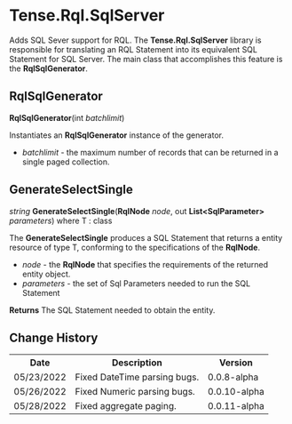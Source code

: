 # Tense.Rql.SqlServer #
Adds SQL Sever support for RQL. The **Tense.Rql.SqlServer** library is responsible for translating an RQL Statement into its equivalent SQL Statement for SQL Server. The main class that accomplishes this feature is the **RqlSqlGenerator**.

## RqlSqlGenerator ##
**RqlSqlGenerator**(int *batchlimit*)

Instantiates an **RqlSqlGenerator** instance of the generator. 

- *batchlimit* - the maximum number of records that can be returned in a single paged collection.

## GenerateSelectSingle ##
*string* **GenerateSelectSingle**<T>(**RqlNode** *node*, out **List\<SqlParameter\>** *parameters*) where T : class

The **GenerateSelectSingle** produces a SQL Statement that returns a entity resource of type T, conforming to the specifications of the **RqlNode**. 

- *node* - the **RqlNode** that specifies the requirements of the returned entity object.
- *parameters* - the set of Sql Parameters needed to run the SQL Statement

**Returns**
The SQL Statement needed to obtain the entity.

<h2>Change History</h2>
<table>
    <tr>
        <th>Date</th>
        <th>Description</th>
        <th>Version</th>
    </tr>
    <tr>
        <td>05/23/2022</td>
        <td>Fixed DateTime parsing bugs.</td>
        <td>0.0.8-alpha</td>
    </tr>  
    <tr>
        <td>05/26/2022</td>
        <td>Fixed Numeric parsing bugs.</td>
        <td>0.0.10-alpha</td>
    </tr>
    <tr>
        <td>05/28/2022</td>
        <td>Fixed aggregate paging.</td>
        <td>0.0.11-alpha</td>
    </tr>
</table>